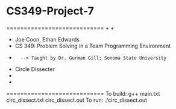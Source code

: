 # CS349-Project-7

============================
+
+
+   Joe Coon, Ethan Edwards
+   CS 349: Problem Solving in a Team Programming Environment
+       --> Taught by Dr. Gurman Gill; Sonoma State University
+   Circle Dissecter
+
+
============================
To build: g++ main.txt circ_dissect.txt circ_dissect.out
To run: ./circ_dissect.out <inputfile> <outputfile>
